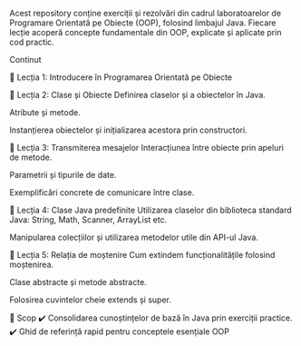 Acest repository conține exerciții și rezolvări din cadrul laboratoarelor de Programare Orientată pe Obiecte (OOP), folosind limbajul Java. Fiecare lecție acoperă concepte fundamentale din OOP, explicate și aplicate prin cod practic.

Continut

🧩 Lecția 1: Introducere în Programarea Orientată pe Obiecte

🧩 Lecția 2: Clase și Obiecte
Definirea claselor și a obiectelor în Java.

Atribute și metode.

Instanțierea obiectelor și inițializarea acestora prin constructori.

🧩 Lecția 3: Transmiterea mesajelor
Interacțiunea între obiecte prin apeluri de metode.

Parametrii și tipurile de date.

Exemplificări concrete de comunicare între clase.

🧩 Lecția 4: Clase Java predefinite
Utilizarea claselor din biblioteca standard Java: String, Math, Scanner, ArrayList etc.

Manipularea colecțiilor și utilizarea metodelor utile din API-ul Java.

🧩 Lecția 5: Relația de moștenire
Cum extindem funcționalitățile folosind moștenirea.

Clase abstracte și metode abstracte.

Folosirea cuvintelor cheie extends și super.

🎯 Scop
✔️ Consolidarea cunoștințelor de bază în Java prin exerciții practice.
✔️ Ghid de referință rapid pentru conceptele esențiale OOP